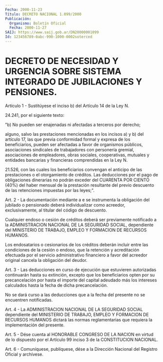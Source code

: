 ```yaml
---
Fecha: 2000-11-23
Título: DECRETO NACIONAL 1.099/2000
Publicación:
  Organismo: Boletín Oficial
  Fecha: 2000-11-27
SAIJ: https://www.saij.gob.ar/DN20000001099
Id: 123456789-0abc-990-1000-0002soterced
---
```

# DECRETO DE NECESIDAD Y URGENCIA SOBRE SISTEMA INTEGRADO DE JUBILACIONES Y PENSIONES.

<a id="1"></a>
Artículo 1 - Sustitúyese  el  inciso b) del Artículo 14 de la Ley N.

24.241, por el siguiente texto:

"b) No pueden ser enajenadas ni  afectadas  a  terceros por derecho;

alguno, salvo las prestaciones mencionadas en los  incisos a) y b) del artículo 17, las que previa conformidad formal y expresa de los beneficiarios, pueden ser afectadas a favor de organismos públicos, asociaciones  sindicales  de  trabajadores con personería  gremial, asociaciones de empleadores, obras sociales, cooperativas, mutuales y entidades bancarias y financieras  comprendidas  en  la  Ley N.

21.526, con las cuales los beneficiarios convengan el anticipo de las prestaciones o el otorgamiento de créditos. Las deducciones por  el pago  de obligaciones dinerarias no podrán exceder del CUARENTA POR CIENTO  (40%)  del  haber  mensual  de la prestación resultante del previo  descuento  de  las retenciones impuestas  por  las  leyes;".

<a id="2"></a>
Art. 2 - La documentación mediante a e se instrumenta la obligación del  jubilado o pensionado  deberá  individualizar  como  acreedor, exclusivamente, al titular del código de descuento.

Cualquier  endoso  o  cesión  de  créditos  deberá  ser previamente notificado  a  la  ADMINISTRACION NACIONAL DE LA SEGURIDAD  SOCIAL, dependiente  del MINISTERIO  DE  TRABAJO,  EMPLEO  Y  FORMACION  DE RECURSOS HUMANOS.

Los endosatarios  o  cesionarios  de  los  créditos deberán incluir entre las condiciones de la cesión o endoso,  que  la  retención  y acreditación  efectuada por el servicio administrativo financiero a favor  del acreedor  original  cancela  la  obligación  del  deudor.

<a id="3"></a>
Art. 3 -  Las  deducciones  en  curso  de  ejecución que estuvieren autorizadas  continuarán  hasta  su  extinción,   excepto  que  los beneficiarios opten por su precancelación por hasta  el importe del capital  adeudado  más los intereses calculados hasta la  fecha  de dicha precancelación.

No se dará curso a las  deducciones  que a la fecha del presente no se encuentren notificadas.

<a id="4"></a>
Art.  4  -  La  ADMINISTRACION  NACIONAL  DE  LA  SEGURIDAD  SOCIAL dependiente  del  MINISTERIO  DE  TRABAJO, EMPLEO  Y  FORMACION  DE RECURSOS HUMANOS dictará las normas  reglamentarias que requiera la implementación del presente.

<a id="5"></a>
Art. 5 - Dése cuenta al HONORABLE CONGRESO  DE  LA NACION en virtud de  lo  dispuesto  por  el Artículo 99 inciso 3 de la CONSTITUCION NACIONAL.

<a id="6"></a>
Art. 6 - Comuníquese, publíquese,  dése a la Dirección Nacional del Registro Oficial y archívese.